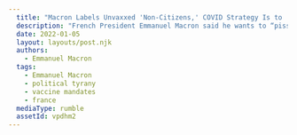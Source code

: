 ```yaml
---
  title: "Macron Labels Unvaxxed 'Non-Citizens,' COVID Strategy Is to 'Piss Them Off'"
  description: "French President Emmanuel Macron said he wants to “piss off” unvaccinated individuals by using strategies designed to frustrate them. Macron went so far as to say unvaccinated people are “not citizens” and plans on perpetuating discrimination against them until ”the end”."
  date: 2022-01-05
  layout: layouts/post.njk
  authors:
    - Emmanuel Macron
  tags:
    - Emmanuel Macron
    - political tyrany
    - vaccine mandates
    - france
  mediaType: rumble
  assetId: vpdhm2
---
```

